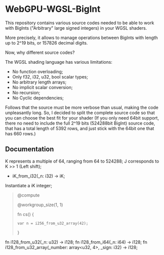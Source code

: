 # WebGPU-WGSL-BigInt
This repository contains various source codes needed to be able to work with BigInts ("Arbitrary" large signed integers) in your WGSL shaders.

More precisely, it allows to manage operations between BigInts with length up to 2^19 bits, or 157826 decimal digits.

Now, why different source codes?

The WGSL shading language has various limitations:

- No function overloading;
- Only f32, i32, u32, bool scalar types;
- No arbitrary length arrays;
- No implicit scalar conversion;
- No recursion;
- No Cyclic dependencies;

Follows that the source must be more verbose than usual, making the code unpleasantly long.
So, I decided to split the complete source code so that you can choose the best fit for your shader (If you only need 64bit support, there no need to include the full 2^19 bits (524288bit BigInt) source code, that has a total length of 5392 rows, and just stick with the 64bit one that has 660 rows.)

## Documentation
K represents a multiple of 64, ranging from 64 to 524288;
J corresponds to K >> 1 (Left shift);

- iK_from_i32(_n: i32) -> iK;

Instantiate a iK integer;

> @compute
> 
> @workgroup_size(1, 1)
> 
> fn cs() {
> 
>     var n = i256_from_u32_array(42);
> 
> }



fn i128_from_u32(_n: u32) -> i128;
fn i128_from_i64(_n: i64) -> i128;
fn i128_from_u32_array(_number: array<u32, 4>, _sign: i32) -> i128;
